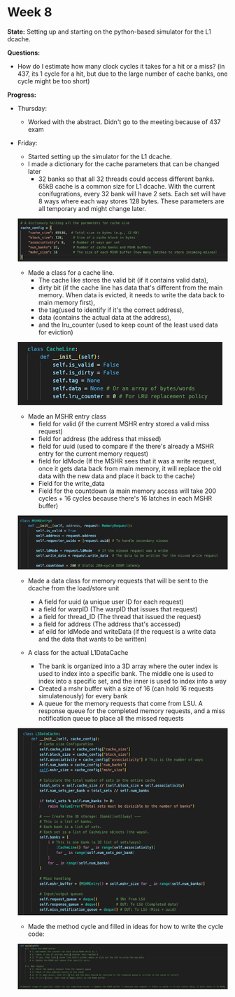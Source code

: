 # Week 8
**State:** Setting up and starting on the python-based simulator for the L1 dcache. 

**Questions:** 
- How do I estimate how many clock cycles it takes for a hit or a miss? (in 437, its 1 cycle for a hit, but due to the large number of cache banks, one cycle might be too short)

**Progress:**
- Thursday: 
    - Worked with the abstract. Didn't go to the meeting because of 437 exam

- Friday:
    - Started setting up the simulator for the L1 dcache.
    - I made a dictionary for the cache parameters that can be changed later 
        - 32 banks so that all 32 threads could access different banks. 65kB cache is a common size for L1 dcache. With the current conifugrations, every 32 bank will have 2 sets. Each set will have 8 ways where each way stores 128 bytes. These parameters are all temporary and might change later.

    ![](./images/week8/image1.png)

    - Made a class for a cache line. 
        - The cache like stores the valid bit (if it contains valid data), 
        - dirty bit (if the cache line has data that's different from the main memory. When data is evicted, it needs to write the data back to main memory first), 
        - the tag(used to identify if it's the correct address), 
        - data (contains the actual data at the address), 
        - and the lru_counter (used to keep count of the least used data for eviction)
    
    ![](./images/week8/image2.png)

    - Made an MSHR entry class
        - field for valid (if the current MSHR entry stored a valid miss request)
        - field for address (the address that missed)
        - field for uuid (used to compare if the there's already a MSHR entry for the current memory request)
        - field for ldMode (If the MSHR sees that it was a write request, once it gets data back from main memory, it will replace the old data with the new data and place it back to the cache)
        - Field for the write_data 
        - Field for the countdown (a main memory access will take 200 cycles + 16 cycles because there's 16 latches in each MSHR buffer)
    
    ![](./images/week8/image3.png)

    - Made a data class for memory requests that will be sent to the dcache from the load/store unit
        - A field for uuid (a unique user ID for each request)
        - a field for warpID (The warpID that issues that request)
        - a field for thread_ID (The thread that issued the request)
        - a field for address (The address that's accessed)
        - af eild for ldMode and writeData (if the request is a write data and the data that wants to be written)
    
    - A class for the actual L1DataCache
        - The bank is organized into a 3D array where the outer index is used to index into a specific bank. The middle one is used to index into a specific set, and the inner is used to index into a way
        - Created a mshr buffer with a size of 16 (can hold 16 requests simulatenously) for every bank
        - A queue for the memory requests that come from LSU. A response queue for the completed memory requests, and a miss notification queue to place all the missed requests

    ![](./images/week8/image4.png)

    - Made the method cycle and filled in ideas for how to write the cycle code:
    
    ![](./images/week8/image5.png)